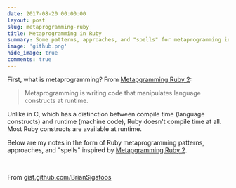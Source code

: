 ```yaml
---
date: 2017-08-20 00:00:00
layout: post
slug: metaprogramming-ruby
title: Metaprogramming in Ruby
summary: Some patterns, approaches, and "spells" for metaprogramming in Ruby
image: 'github.png'
hide_image: true
comments: true
---
```


First, what is metaprogramming? From [Metapgramming Ruby 2](https://www.amazon.com/dp/B00N9I0RMQ):

> Metaprogramming is writing code that manipulates language constructs at runtime.

Unlike in C, which has a distinction between compile time (language constructs) and runtime (machine code), Ruby doesn't compile time at all. Most Ruby constructs are available at runtime.

Below are my notes in the form of Ruby metaprogramming patterns, approaches, and "spells" inspired by [Metapgramming Ruby 2](https://www.amazon.com/dp/B00N9I0RMQ).

&nbsp;

<script src="https://gist.github.com/BrianSigafoos/ed1b4247d1ace1c7742d2b41a363f11a.js"></script>


From [gist.github.com/BrianSigafoos](https://gist.github.com/BrianSigafoos)
